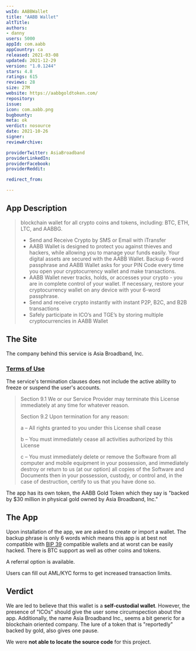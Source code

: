 ```yaml
---
wsId: AABBWallet
title: "AABB Wallet"
altTitle: 
authors:
- danny
users: 5000
appId: com.aabb
appCountry: ca
released: 2021-03-08
updated: 2021-12-29
version: "1.0.1244"
stars: 4.8
ratings: 615
reviews: 28
size: 27M
website: https://aabbgoldtoken.com/
repository: 
issue: 
icon: com.aabb.png
bugbounty: 
meta: ok
verdict: nosource
date: 2021-10-26
signer: 
reviewArchive:

providerTwitter: AsiaBroadband
providerLinkedIn: 
providerFacebook: 
providerReddit: 

redirect_from:

---
```


## App Description

> blockchain wallet for all crypto coins and tokens, including: BTC, ETH, LTC, and AABBG.
> - Send and Receive Crypto by SMS or Email with iTransfer
> - AABB Wallet is designed to protect you against thieves and hackers, while allowing you to manage your funds easily. Your digital assets are secured with the AABB Wallet. Backup 6-word passphrase and AABB Wallet asks for your PIN Code every time you open your cryptocurrency wallet and make transactions.
> - AABB Wallet never tracks, holds, or accesses your crypto - you are in complete control of your wallet. If necessary, restore your cryptocurrency wallet on any device with your 6-word passphrase.
> - Send and receive crypto instantly with instant P2P, B2C, and B2B transactions
> - Safely participate in ICO’s and TGE’s by storing multiple cryptocurrencies in AABB Wallet

## The Site

The company behind this service is Asia Broadband, Inc.

### [Terms of Use](https://aabbgoldtoken.com/knowledgebase/aabb-wallet-terms-of-use/)

The service's termination clauses does not include the active ability to freeze or suspend the user's accounts. 

> Section 9.1 We or our Service Provider may terminate this License immediately at any time for whatever reason.
>
> Section 9.2 Upon termination for any reason:
>
> a – All rights granted to you under this License shall cease
> 
> b – You must immediately cease all activities authorized by this License
>
> c – You must immediately delete or remove the Software from all computer and mobile equipment in your possession, and immediately destroy or return to us (at our option) all copies of the Software and Documents then in your possession, custody, or control and, in the case of destruction, certify to us that you have done so.

The app has its own token, the AABB Gold Token which they say is "backed by $30 million in physical gold owned by Asia Broadband, Inc."

## The App

Upon installation of the app, we are asked to create or import a wallet. The backup phrase is only 6 words which means this app is at best not compatible with [BIP 39](https://github.com/bitcoin/bips/blob/master/bip-0039.mediawiki) compatible wallets and at worst can be easily hacked. There is BTC support as well as other coins and tokens.

A referral option is available.

Users can fill out AML/KYC forms to get increased transaction limits.

## Verdict

We are led to believe that this wallet is a **self-custodial wallet**. However, the presence of "ICOs" should give the user some circumspection about the app. Additionally, the name Asia Broadband Inc., seems a bit generic for a blockchain oriented company. The lure of a token that is "reportedly" backed by gold, also gives one pause. 

We were **not able to locate the source code** for this project.


